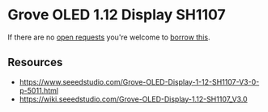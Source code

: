# Grove OLED 1.12 Display SH1107
If there are no [open requests](../../../../issues?q=is%3Aissue+is%3Aopen+%22Grove+OLED+1.12+Display+SH1107%22+in%3Atitle) you're welcome to [borrow this](../../../../issues/new?title=Borrow+request+for+Grove+OLED+1.12+Display+SH1107&body=1+piece+of+%5Bthis%5D%28..%2Fblob%2Fmain%2F.%2FHardware%2FDisplays%2FGrove_OLED_1.12_Display_SH1107.md%29+for+~2+weeks.).

## Resources
- https://www.seeedstudio.com/Grove-OLED-Display-1-12-SH1107-V3-0-p-5011.html
- https://wiki.seeedstudio.com/Grove-OLED-Display-1.12-SH1107_V3.0
